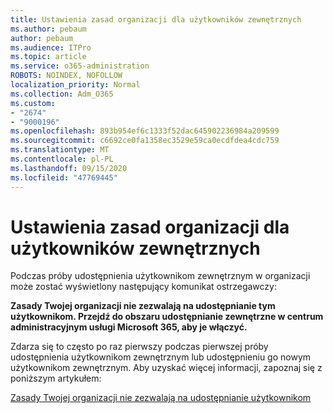 ```yaml
---
title: Ustawienia zasad organizacji dla użytkowników zewnętrznych
ms.author: pebaum
author: pebaum
ms.audience: ITPro
ms.topic: article
ms.service: o365-administration
ROBOTS: NOINDEX, NOFOLLOW
localization_priority: Normal
ms.collection: Adm_O365
ms.custom:
- "2674"
- "9000196"
ms.openlocfilehash: 893b954ef6c1333f52dac645902236984a209599
ms.sourcegitcommit: c6692ce0fa1358ec3529e59ca0ecdfdea4cdc759
ms.translationtype: MT
ms.contentlocale: pl-PL
ms.lasthandoff: 09/15/2020
ms.locfileid: "47769445"
---
```

# <a name="organization-policy-settings-for-external-users"></a>Ustawienia zasad organizacji dla użytkowników zewnętrznych

Podczas próby udostępnienia użytkownikom zewnętrznym w organizacji może zostać wyświetlony następujący komunikat ostrzegawczy: 

   **Zasady Twojej organizacji nie zezwalają na udostępnianie tym użytkownikom. Przejdź do obszaru udostępnianie zewnętrzne w centrum administracyjnym usługi Microsoft 365, aby je włączyć.** 

Zdarza się to często po raz pierwszy podczas pierwszej próby udostępnienia użytkownikom zewnętrznym lub udostępnieniu go nowym użytkownikom zewnętrznym. Aby uzyskać więcej informacji, zapoznaj się z poniższym artykułem:

[Zasady Twojej organizacji nie zezwalają na udostępnianie użytkownikom](https://docs.microsoft.com/sharepoint/support/administration/organization-policies-do-not-allow-you-to-share-with-users-error)






